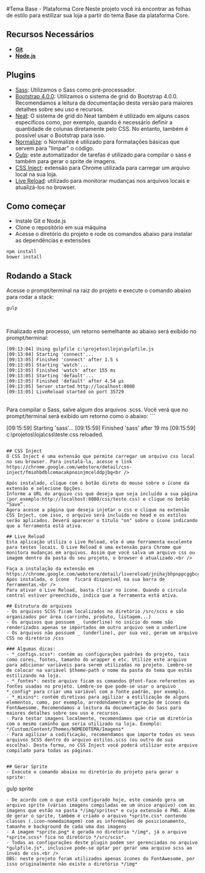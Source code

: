 #Tema Base - Plataforma Core
Neste projeto você irá encontrar as folhas de estilo para estilizar sua loja a partir do tema Base da plataforma Core.

## Recursos Necessários
- **[Git](https://git-scm.com/downloads)**
- **[Node.js](https://nodejs.org/en/download/)**

## Plugins
- [Sass](https://sass-lang.com/documentation/file.SASS_REFERENCE.html): Utilizamos o Sass como pré-processador.
- [Bootstrap 4.0.0](https://getbootstrap.com/docs/4.0/layout/grid/): Utilizamos o sistema de grid do Bootstrap 4.0.0. Recomendamos a leitura da documentação desta versão para maiores detalhes sobre seu uso e recursos.
- [Neat](https://neat.bourbon.io/docs/latest/): O sistema de grid do Neat também é utilizado em alguns casos específicos como, por exemplo, quando é necessário definir a quantidade de colunas diretamente pelo CSS. No entanto, também é possível usar o Bootstrap para isso.
- [Normalize](http://nicolasgallagher.com/about-normalize-css/): o Normalize é utilizado para formatações básicas que servem para "limpar" o código.
- [Gulp](https://github.com/gulpjs/gulp/blob/v3.9.1/docs/API.md): este automatizador de tarefas é utilizado para compilar o sass e também para gerar o sprite de imagens.
- [CSS Inject](https://chrome.google.com/webstore/detail/css-inject/fmiohbdblcemacakpnoinjmcelddpjbg): extensão para Chrome utilizada para carregar um arquivo local na sua loja.
- [Live Reload](https://www.npmjs.com/package/gulp-livereload): utilizado para monitorar mudanças nos arquivos locais e atualizá-los no browser.

## Como começar
- Instale Git e Node.js
- Clone o repositório em sua máquina
- Acesse o diretório do projeto e rode os comandos abaixo para instalar as dependências e extensões
```
npm install
bower install
```

## Rodando a Stack
Acesse o prompt/terminal na raiz do projeto e execute o comando abaixo para rodar a stack:
```
gulp
```
<br>

Finalizado este processo, um retorno semelhante ao abaixo será exibido no prompt/terminal:
```
[09:13:04] Using gulpfile c:\projetos\loja\gulpfile.js
[09:13:04] Starting 'connect'...
[09:13:05] Finished 'connect' after 1.5 s
[09:13:05] Starting 'watch'...
[09:13:05] Finished 'watch' after 155 ms
[09:13:05] Starting 'default'...
[09:13:05] Finished 'default' after 4.54 μs
[09:13:05] Server started http://localhost:8080
[09:13:05] LiveReload started on port 35729
```
<br />
Para compilar o Sass, salve algum dos arquivos .scss. Você verá que no prompt/terminal será exibido um retorno como o abaixo:
```

[09:15:59] Starting 'sass'...
[09:15:59] Finished 'sass' after 19 ms
[09:15:59] c:\projetos\loja\css\teste.css reloaded.
```

## CSS Inject
O CSS Inject é uma extensão que permite carregar um arquivo css local no seu browser. Para instalá-la, acesse o link https://chrome.google.com/webstore/detail/css-inject/fmiohbdblcemacakpnoinjmcelddpjbg<br />

Após instalado, clique com o botão direto do mouse sobre o ícone da extensão e selecione Opções.
Informe a URL do arquivo css que deseja que seja incluído a sua página (por exemplo:http://localhost:8080/css/teste.css) e clique no botão “Save”. 
Agora acesse a página que deseja injetar o css e clique na extensão CSS Inject, com isso, o arquivo será incluído no head e os estilos serão aplicados. Deverá aparecer o título "on" sobre o ícone indicando que a ferramenta está ativa.

## Live Reload
Esta aplicação utiliza o Live Reload, ele é uma ferramenta excelente para testes locais. O Live Reload é uma extensão para Chrome que monitora mudanças em arquivos. Assim que você salva um arquivo css ou imagem dentro da pasta do seu projeto, o browser é atualizado.<br />

Faça a instalação da extensão em https://chrome.google.com/webstore/detail/livereload/jnihajbhpnppcggbcgedagnkighmdlei. Após instalada, o ícone  ficará disponível na sua barra de ferramentas.<br />
Para ativar o Live Reload, basta clicar no ícone. Quando o círculo central estiver preenchido, indica que a ferramenta está ativa. 

## Estrutura de arquivos
- Os arquivos SCSS ficam localizados no diretório /src/scss e são organizados por área (carrinho, produto, listagem...)
- Os arquivos que possuem _ (underline) no início do nome são renderizados apenas se importados em outro arquivo sem o underline
- Os arquivos não possuem _ (underline), por sua vez, geram um arquivo CSS no diretório /css

### Algumas dicas:
- *_configs.scss*: contém as configurações padrões do projeto, tais como cores, fontes, tamanho do wrapper e etc. Utilize este arquivo para adicionar variáveis para serem utilizadas no projeto. Lembre-se de colocar na variável $theme-path o nome da pasta do tema que estás estilizando na loja.
- *_fontes*: neste arquivo ficam os comandos @font-face referentes as fontes usadas no projeto. Lembre-se que pode-se usar o arquivo *_config* para criar uma variável com a fonte padrão, por exemplo.
- *_mixins*: contém diretivas para agilizar a estilização de alguns elementos, como, por exemplo, arredondamento e geração de ícones da FontAwesome. Recomendamos a leitura da documentação do Sass para maiores detalhes sobre seu uso e recursos.
- Para testar imagens localmente, recomendamos que crie um diretório com o mesmo caminho que seria utilizado na loja. Exemplo: */Custom/Content/Themes/NOMEDOTEMA/Imagens*
- Para agilizar a codificação, recomendamos que importe todos os seus arquivos SCSS dentro do arquivo estilos.scss (ou outro de sua escolha). Desta forma, no CSS Inject você poderá utilizar este arquivo compilado para todas as páginas.


## Gerar Sprite
- Execute o comando abaixo no diretório do projeto para gerar o sprite:
```
gulp sprite
```
- De acordo com o que está configurado hoje, este comando gera um arquivo sprite (várias imagens compiladas em um único arquivo) com as imagens que estão na pasta */img/sprites* e cuja extensão é PNG. Além de gerar o sprite, também é criado o arquivo *sprite.css* contendo classes (.icon-nomedaimagem) com as informações de posicionamento, tamanho e background de cada uma das imagens
- A imagem *sprite.png* é gerada no diretório */img*, já o arquivo *sprite.scss* fica no diretório */src/scss*.
- Todas as configurações deste plugin podem ser gerenciadas no arquivo *gulpfile.js*, inclusive pode-se optar por gerar uma arquivo scss ao invés de css.<br />
OBS: neste projeto foram utilizados apenas ícones do FontAwesome, por isso originalmente não existe o diretório */img*
